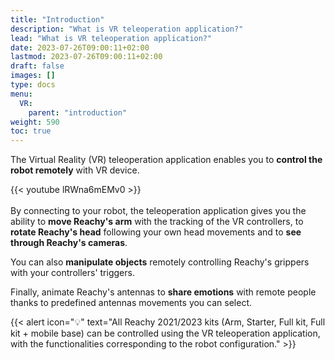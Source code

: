 ```yaml
---
title: "Introduction"
description: "What is VR teleoperation application?"
lead: "What is VR teleoperation application?"
date: 2023-07-26T09:00:11+02:00
lastmod: 2023-07-26T09:00:11+02:00
draft: false
images: []
type: docs
menu:
  VR:
    parent: "introduction"
weight: 590
toc: true
---
```


The Virtual Reality (VR) teleoperation application enables you to **control the robot remotely** with VR device.  

{{< youtube lRWna6mEMv0 >}}  
</br>
By connecting to your robot, the teleoperation application gives you the ability to **move Reachy's arm** with the tracking of the VR controllers, to **rotate Reachy's head** following your own head movements and to **see through Reachy's cameras**.  

You can also **manipulate objects** remotely controlling Reachy's grippers with your controllers' triggers.  

Finally, animate Reachy's antennas to **share emotions** with remote people thanks to predefined antennas movements you can select.  

{{< alert icon="💡" text="All Reachy 2021/2023 kits (Arm, Starter, Full kit, Full kit + mobile base) can be controlled using the VR teleoperation application, with the functionalities corresponding to the robot configuration." >}}

